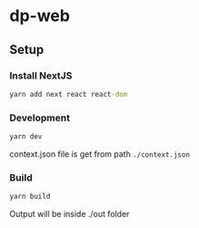 
# dp-web

## Setup

### Install NextJS
```cmd
yarn add next react react-dom
```

### Development
```cmd
yarn dev
```
context.json file is get from path `./context.json`

### Build
```cmd
yarn build
```
Output will be inside ./out folder
